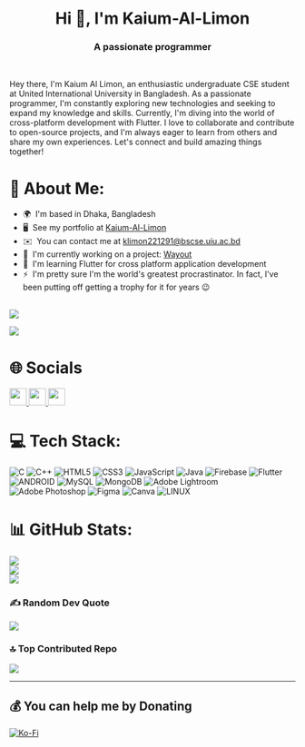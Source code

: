 <h1 align="center">Hi 👋, I'm Kaium-Al-Limon</h1>
<h3 align="center">A passionate programmer</h3>
<br>

<p>Hey there, I'm Kaium Al Limon, an enthusiastic undergraduate CSE student at United International University in Bangladesh. As a passionate programmer, I'm constantly exploring new technologies and seeking to expand my knowledge and skills. Currently, I'm diving into the world of cross-platform development with Flutter. I love to collaborate and contribute to open-source projects, and I'm always eager to learn from others and share my own experiences. Let's connect and build amazing things together!</p>


# 💫 About Me:

* 🌍  I'm based in Dhaka, Bangladesh
* 🖥️  See my portfolio at [Kaium-Al-Limon](http://codewithlimon.github.io)
* ✉️  You can contact me at [klimon221291@bscse.uiu.ac.bd](mailto:klimon221291@bscse.uiu.ac.bd)
* 🚀  I'm currently working on a project:  [Wayout](http://github.com/codewithLimon/AOOP-Project-Wayout)
* 🧠  I'm learning Flutter for cross platform application development
* ⚡  I'm pretty sure I'm the world's greatest procrastinator. In fact, I've been putting off getting a trophy for it for years 😉

<br>
<a href="https://www.github.com/codewithLimon" target="_blank" rel="noreferrer"><img
src="https://img.shields.io/github/followers/codewithLimon?logo=github&style=for-the-badge&color=0891b2&labelColor=1c1917" /></a>
<br>

[![](https://visitcount.itsvg.in/api?id=codewithLimon&icon=0&color=12)](https://visitcount.itsvg.in)


# 🌐 Socials

<p align="left"> <a href="https://www.facebook.com/codewithLimon" target="_blank" rel="noreferrer"><img src="https://raw.githubusercontent.com/danielcranney/readme-generator/main/public/icons/socials/facebook.svg" width="30" height="30" />     </a><a href="http://www.instagram.com/lemmo.priv" target="_blank" rel="noreferrer"><img src="https://raw.githubusercontent.com/danielcranney/readme-generator/main/public/icons/socials/instagram.svg" width="30" height="30" />  </a><a href="https://www.linkedin.com/in/kaium-al-limon" target="_blank" rel="noreferrer"><img src="https://raw.githubusercontent.com/danielcranney/readme-generator/main/public/icons/socials/linkedin.svg" width="30" height="30" /></a></p>


# 💻 Tech Stack:
![C](https://img.shields.io/badge/c-%2300599C.svg?style=for-the-badge&logo=c&logoColor=white) ![C++](https://img.shields.io/badge/c++-%2300599C.svg?style=for-the-badge&logo=c%2B%2B&logoColor=white) ![HTML5](https://img.shields.io/badge/html5-%23E34F26.svg?style=for-the-badge&logo=html5&logoColor=white) ![CSS3](https://img.shields.io/badge/css3-%231572B6.svg?style=for-the-badge&logo=css3&logoColor=white) ![JavaScript](https://img.shields.io/badge/javascript-%23323330.svg?style=for-the-badge&logo=javascript&logoColor=%23F7DF1E) ![Java](https://img.shields.io/badge/java-%23ED8B00.svg?style=for-the-badge&logo=java&logoColor=white) ![Firebase](https://img.shields.io/badge/firebase-%23039BE5.svg?style=for-the-badge&logo=firebase) ![Flutter](https://img.shields.io/badge/Flutter-%2302569B.svg?style=for-the-badge&logo=Flutter&logoColor=white) ![ANDROID](https://img.shields.io/badge/android-%2320232a.svg?style=for-the-badge&logo=android&logoColor=%a4c639) ![MySQL](https://img.shields.io/badge/mysql-%2300f.svg?style=for-the-badge&logo=mysql&logoColor=white) ![MongoDB](https://img.shields.io/badge/MongoDB-%234ea94b.svg?style=for-the-badge&logo=mongodb&logoColor=white) ![Adobe Lightroom](https://img.shields.io/badge/Adobe%20Lightroom-31A8FF.svg?style=for-the-badge&logo=Adobe%20Lightroom&logoColor=white) ![Adobe Photoshop](https://img.shields.io/badge/adobephotoshop-%2331A8FF.svg?style=for-the-badge&logo=adobephotoshop&logoColor=white) 	![Figma](https://img.shields.io/badge/figma-%23F24E1E.svg?style=for-the-badge&logo=figma&logoColor=white) ![Canva](https://img.shields.io/badge/Canva-%2300C4CC.svg?style=for-the-badge&logo=Canva&logoColor=white) ![LINUX](https://img.shields.io/badge/Linux-FCC624?style=for-the-badge&logo=linux&logoColor=black)
<br>


# 📊 GitHub Stats:
![](https://github-readme-stats.vercel.app/api?username=codewithLimon&theme=default&hide_border=false&include_all_commits=true&count_private=true)<br/>
![](https://github-readme-streak-stats.herokuapp.com/?user=codewithLimon&theme=default&hide_border=false)<br/>
![](https://github-readme-stats.vercel.app/api/top-langs/?username=codewithLimon&theme=default&hide_border=false&include_all_commits=true&count_private=true&layout=compact)

### ✍️ Random Dev Quote
![](https://quotes-github-readme.vercel.app/api?type=vetical&theme=light)

### 🔝 Top Contributed Repo
![](https://github-contributor-stats.vercel.app/api?username=codewithLimon&limit=5&theme=dark_dimmed&combine_all_yearly_contributions=true)

---

  ## 💰 You can help me by Donating
  [![Ko-Fi](https://img.shields.io/badge/Ko--fi-F16061?style=for-the-badge&logo=ko-fi&logoColor=white)](https://ko-fi.com/kaiumallimon) 


  

